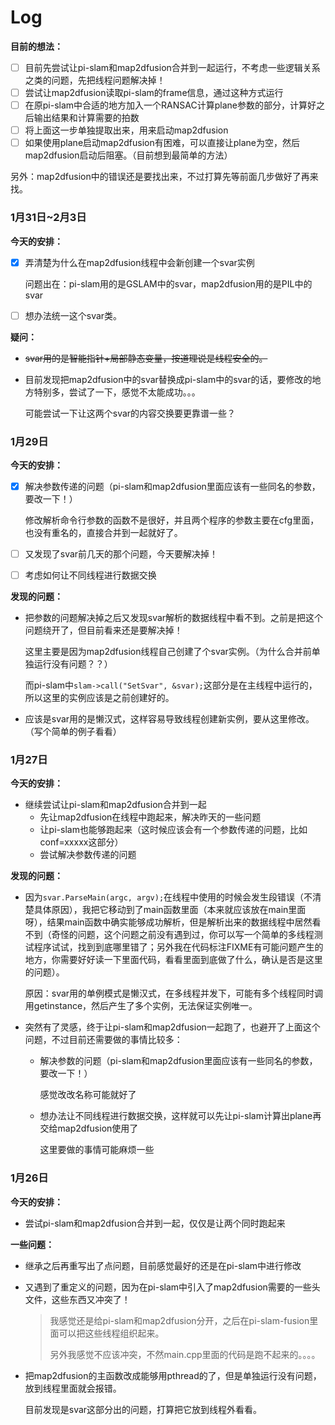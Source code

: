 # Log

**目前的想法：**

- [ ] 目前先尝试让pi-slam和map2dfusion合并到一起运行，不考虑一些逻辑关系之类的问题，先把线程问题解决掉！
- [ ] 尝试让map2dfusion读取pi-slam的frame信息，通过这种方式运行
- [ ] 在原pi-slam中合适的地方加入一个RANSAC计算plane参数的部分，计算好之后输出结果和计算需要的拍数
- [ ] 将上面这一步单独提取出来，用来启动map2dfusion
- [ ] 如果使用plane启动map2dfusion有困难，可以直接让plane为空，然后map2dfusion启动后阻塞。（目前想到最简单的方法）

另外：map2dfusion中的错误还是要找出来，不过打算先等前面几步做好了再来找。

### 1月31日~2月3日

**今天的安排：**

- [x] 弄清楚为什么在map2dfusion线程中会新创建一个svar实例

  问题出在：pi-slam用的是GSLAM中的svar，map2dfusion用的是PIL中的svar

- [ ] 想办法统一这个svar类。

**疑问：**

- ~~svar用的是智能指针+局部静态变量，按道理说是线程安全的。~~

- 目前发现把map2dfusion中的svar替换成pi-slam中的svar的话，要修改的地方特别多，尝试了一下，感觉不太能成功。。。

  可能尝试一下让这两个svar的内容交换要更靠谱一些？

### 1月29日

**今天的安排：**

- [x] 解决参数传递的问题（pi-slam和map2dfusion里面应该有一些同名的参数，要改一下！）

  修改解析命令行参数的函数不是很好，并且两个程序的参数主要在cfg里面，也没有重名的，直接合并到一起就好了。

- [ ] 又发现了svar前几天的那个问题，今天要解决掉！

- [ ] 考虑如何让不同线程进行数据交换

**发现的问题：**

- 把参数的问题解决掉之后又发现svar解析的数据线程中看不到。之前是把这个问题绕开了，但目前看来还是要解决掉！

  这里主要是因为map2dfusion线程自己创建了个svar实例。（为什么合并前单独运行没有问题？？）

  而pi-slam中`slam->call("SetSvar", &svar);`这部分是在主线程中运行的，所以这里的实例应该是之前创建好的。

- 应该是svar用的是懒汉式，这样容易导致线程创建新实例，要从这里修改。（写个简单的例子看看）

### 1月27日

**今天的安排：**

- 继续尝试让pi-slam和map2dfusion合并到一起
  - 先让map2dfusion在线程中跑起来，解决昨天的一些问题
  - 让pi-slam也能够跑起来（这时候应该会有一个参数传递的问题，比如conf=xxxxx这部分）
  - 尝试解决参数传递的问题

**发现的问题：**

- 因为`svar.ParseMain(argc, argv);`在线程中使用的时候会发生段错误（不清楚具体原因），我把它移动到了main函数里面（本来就应该放在main里面呀），结果main函数中确实能够成功解析，但是解析出来的数据线程中居然看不到（奇怪的问题，这个问题之前没有遇到过，你可以写一个简单的多线程测试程序试试，找到到底哪里错了；另外我在代码标注FIXME有可能问题产生的地方，你需要好好读一下里面代码，看看里面到底做了什么，确认是否是这里的问题）。

  原因：svar用的单例模式是懒汉式，在多线程并发下，可能有多个线程同时调用getinstance，然后产生了多个实例，无法保证实例唯一。
  
- 突然有了灵感，终于让pi-slam和map2dfusion一起跑了，也避开了上面这个问题，不过目前还需要做的事情比较多：

  - 解决参数的问题（pi-slam和map2dfusion里面应该有一些同名的参数，要改一下！）

    感觉改改名称可能就好了

  - 想办法让不同线程进行数据交换，这样就可以先让pi-slam计算出plane再交给map2dfusion使用了

    这里要做的事情可能麻烦一些

### 1月26日

**今天的安排：**

- 尝试pi-slam和map2dfusion合并到一起，仅仅是让两个同时跑起来

**一些问题：**

- 继承之后再重写出了点问题，目前感觉最好的还是在pi-slam中进行修改

- 又遇到了重定义的问题，因为在pi-slam中引入了map2dfusion需要的一些头文件，这些东西又冲突了！

  > 我感觉还是给pi-slam和map2dfusion分开，之后在pi-slam-fusion里面可以把这些线程组织起来。
  >
  > 另外我感觉不应该冲突，不然main.cpp里面的代码是跑不起来的。。。。
  
- 把map2dfusion的主函数改成能够用pthread的了，但是单独运行没有问题，放到线程里面就会报错。

  目前发现是svar这部分出的问题，打算把它放到线程外看看。

